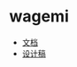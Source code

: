 # wagemi

- [文档](https://wagmi.sh/core/actions/getAccount)
- [设计稿](https://lanhuapp.com/web/#/item/project/stage?tid=385cf451-2083-43ef-9d37-7829deb31a83&pid=db16500a-8879-477d-bc78-a0e1e5ea1838)
